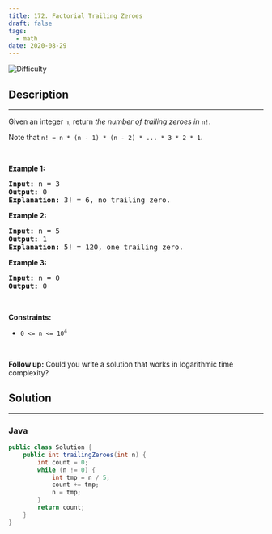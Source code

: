 ```yaml
---
title: 172. Factorial Trailing Zeroes
draft: false
tags: 
  - math
date: 2020-08-29
---
```


![Difficulty](https://img.shields.io/badge/Difficulty-Medium-blue.svg)

## Description

---
<p>Given an integer <code>n</code>, return <em>the number of trailing zeroes in </em><code>n!</code>.</p>

<p>Note that <code>n! = n * (n - 1) * (n - 2) * ... * 3 * 2 * 1</code>.</p>

<p>&nbsp;</p>
<p><strong class="example">Example 1:</strong></p>

<pre>
<strong>Input:</strong> n = 3
<strong>Output:</strong> 0
<strong>Explanation:</strong> 3! = 6, no trailing zero.
</pre>

<p><strong class="example">Example 2:</strong></p>

<pre>
<strong>Input:</strong> n = 5
<strong>Output:</strong> 1
<strong>Explanation:</strong> 5! = 120, one trailing zero.
</pre>

<p><strong class="example">Example 3:</strong></p>

<pre>
<strong>Input:</strong> n = 0
<strong>Output:</strong> 0
</pre>

<p>&nbsp;</p>
<p><strong>Constraints:</strong></p>

<ul>
	<li><code>0 &lt;= n &lt;= 10<sup>4</sup></code></li>
</ul>

<p>&nbsp;</p>
<p><strong>Follow up:</strong> Could you write a solution that works in logarithmic time complexity?</p>


## Solution

---
### Java
``` java title='factorial-trailing-zeroes'
public class Solution {
    public int trailingZeroes(int n) {
        int count = 0;
        while (n != 0) {
            int tmp = n / 5;
            count += tmp;
            n = tmp;
        }
        return count;
    }
}

```

